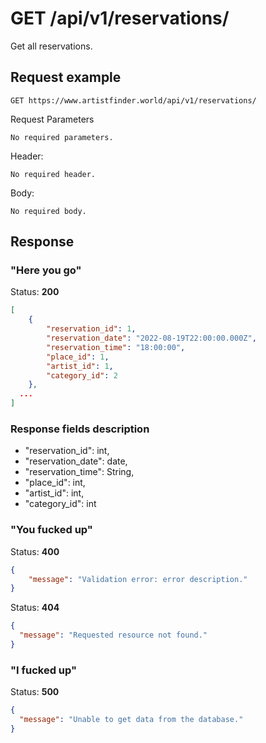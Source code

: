 # GET /api/v1/reservations/

Get all reservations.

## Request example

```
GET https://www.artistfinder.world/api/v1/reservations/
```
Request Parameters
```
No required parameters.
```
Header:
```
No required header.
```
Body:
```
No required body.
```

## Response

### "Here you go"

Status: **200**
```json
[
	{
		"reservation_id": 1,
		"reservation_date": "2022-08-19T22:00:00.000Z",
		"reservation_time": "18:00:00",
		"place_id": 1,
		"artist_id": 1,
		"category_id": 2
	},
  ...
]
```

### Response fields description

-	"reservation_id": int,
-	"reservation_date": date,
-	"reservation_time": String,
-	"place_id": int,
-	"artist_id": int,
-	"category_id": int

### "You fucked up"

Status: **400**
```json
{
	"message": "Validation error: error description."
}
```
Status: **404**
```json
{
  "message": "Requested resource not found."
}
```

### "I fucked up"

Status: **500**
```json
{
  "message": "Unable to get data from the database."
}
```